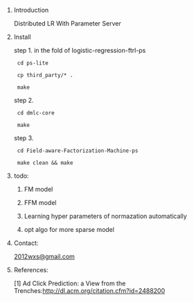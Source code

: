 1. Introduction

	Distributed LR With Parameter Server

2. Install

	step 1. in the fold of logistic-regression-ftrl-ps 

	    cd ps-lite

	    cp third_party/* .

	    make

	step 2.

	    cd dmlc-core

	    make

	step 3.

	    cd Field-aware-Factorization-Machine-ps

	    make clean && make
    
3. todo:
	
	1. FM model
	
	2. FFM model

	3. Learning hyper parameters of normazation automatically

	4. opt algo for more sparse model


4. Contact:

	
	2012wxs@gmail.com


5. References:


	[1] Ad Click Prediction: a View from the Trenches:http://dl.acm.org/citation.cfm?id=2488200

